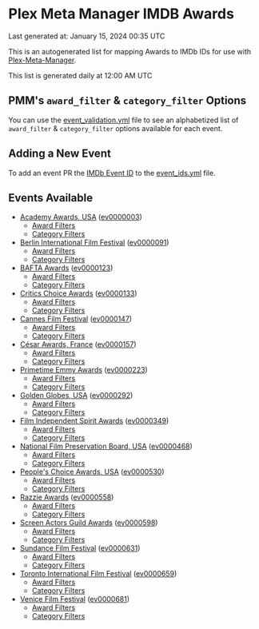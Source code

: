 # Plex Meta Manager IMDB Awards

Last generated at: January 15, 2024 00:35 UTC

This is an autogenerated list for mapping Awards to IMDb IDs for use with [Plex-Meta-Manager](https://github.com/meisnate12/Plex-Meta-Manager).

This list is generated daily at 12:00 AM UTC 

## PMM's `award_filter` & `category_filter` Options

You can use the [event_validation.yml](https://github.com/meisnate12/PMM-IMDb-Awards/blob/master/event_validation.yml) file to see an alphabetized list of `award_filter` & `category_filter` options available for each event.

## Adding a New Event

To add an event PR the [IMDb Event ID](https://www.imdb.com/event/all/) to the [event_ids.yml](https://github.com/meisnate12/PMM-IMDb-Awards/blob/master/event_ids.yml) file.

## Events Available

* [Academy Awards, USA](https://www.imdb.com/event/ev0000003) ([ev0000003](https://github.com/meisnate12/PMM-IMDb-Awards/blob/master/event_validation.yml#L1))
  * [Award Filters](https://github.com/meisnate12/PMM-IMDb-Awards/blob/master/event_validation.yml#L6)
  * [Category Filters](https://github.com/meisnate12/PMM-IMDb-Awards/blob/master/event_validation.yml#L14)
* [Berlin International Film Festival](https://www.imdb.com/event/ev0000091) ([ev0000091](https://github.com/meisnate12/PMM-IMDb-Awards/blob/master/event_validation.yml#L148))
  * [Award Filters](https://github.com/meisnate12/PMM-IMDb-Awards/blob/master/event_validation.yml#L152)
  * [Category Filters](https://github.com/meisnate12/PMM-IMDb-Awards/blob/master/event_validation.yml#L341)
* [BAFTA Awards](https://www.imdb.com/event/ev0000123) ([ev0000123](https://github.com/meisnate12/PMM-IMDb-Awards/blob/master/event_validation.yml#L609))
  * [Award Filters](https://github.com/meisnate12/PMM-IMDb-Awards/blob/master/event_validation.yml#L614)
  * [Category Filters](https://github.com/meisnate12/PMM-IMDb-Awards/blob/master/event_validation.yml#L646)
* [Critics Choice Awards](https://www.imdb.com/event/ev0000133) ([ev0000133](https://github.com/meisnate12/PMM-IMDb-Awards/blob/master/event_validation.yml#L1127))
  * [Award Filters](https://github.com/meisnate12/PMM-IMDb-Awards/blob/master/event_validation.yml#L1130)
  * [Category Filters](https://github.com/meisnate12/PMM-IMDb-Awards/blob/master/event_validation.yml#L1135)
* [Cannes Film Festival](https://www.imdb.com/event/ev0000147) ([ev0000147](https://github.com/meisnate12/PMM-IMDb-Awards/blob/master/event_validation.yml#L1236))
  * [Award Filters](https://github.com/meisnate12/PMM-IMDb-Awards/blob/master/event_validation.yml#L1241)
  * [Category Filters](https://github.com/meisnate12/PMM-IMDb-Awards/blob/master/event_validation.yml#L1403)
* [César Awards, France](https://www.imdb.com/event/ev0000157) ([ev0000157](https://github.com/meisnate12/PMM-IMDb-Awards/blob/master/event_validation.yml#L1627))
  * [Award Filters](https://github.com/meisnate12/PMM-IMDb-Awards/blob/master/event_validation.yml#L1630)
  * [Category Filters](https://github.com/meisnate12/PMM-IMDb-Awards/blob/master/event_validation.yml#L1635)
* [Primetime Emmy Awards](https://www.imdb.com/event/ev0000223) ([ev0000223](https://github.com/meisnate12/PMM-IMDb-Awards/blob/master/event_validation.yml#L1692))
  * [Award Filters](https://github.com/meisnate12/PMM-IMDb-Awards/blob/master/event_validation.yml#L1697)
  * [Category Filters](https://github.com/meisnate12/PMM-IMDb-Awards/blob/master/event_validation.yml#L1704)
* [Golden Globes, USA](https://www.imdb.com/event/ev0000292) ([ev0000292](https://github.com/meisnate12/PMM-IMDb-Awards/blob/master/event_validation.yml#L2905))
  * [Award Filters](https://github.com/meisnate12/PMM-IMDb-Awards/blob/master/event_validation.yml#L2910)
  * [Category Filters](https://github.com/meisnate12/PMM-IMDb-Awards/blob/master/event_validation.yml#L2918)
* [Film Independent Spirit Awards](https://www.imdb.com/event/ev0000349) ([ev0000349](https://github.com/meisnate12/PMM-IMDb-Awards/blob/master/event_validation.yml#L3084))
  * [Award Filters](https://github.com/meisnate12/PMM-IMDb-Awards/blob/master/event_validation.yml#L3087)
  * [Category Filters](https://github.com/meisnate12/PMM-IMDb-Awards/blob/master/event_validation.yml#L3096)
* [National Film Preservation Board, USA](https://www.imdb.com/event/ev0000468) ([ev0000468](https://github.com/meisnate12/PMM-IMDb-Awards/blob/master/event_validation.yml#L3136))
  * [Award Filters](https://github.com/meisnate12/PMM-IMDb-Awards/blob/master/event_validation.yml#L3139)
  * [Category Filters](https://github.com/meisnate12/PMM-IMDb-Awards/blob/master/event_validation.yml#L3141)
* [People's Choice Awards, USA](https://www.imdb.com/event/ev0000530) ([ev0000530](https://github.com/meisnate12/PMM-IMDb-Awards/blob/master/event_validation.yml#L3144))
  * [Award Filters](https://github.com/meisnate12/PMM-IMDb-Awards/blob/master/event_validation.yml#L3147)
  * [Category Filters](https://github.com/meisnate12/PMM-IMDb-Awards/blob/master/event_validation.yml#L3150)
* [Razzie Awards](https://www.imdb.com/event/ev0000558) ([ev0000558](https://github.com/meisnate12/PMM-IMDb-Awards/blob/master/event_validation.yml#L3373))
  * [Award Filters](https://github.com/meisnate12/PMM-IMDb-Awards/blob/master/event_validation.yml#L3376)
  * [Category Filters](https://github.com/meisnate12/PMM-IMDb-Awards/blob/master/event_validation.yml#L3381)
* [Screen Actors Guild Awards](https://www.imdb.com/event/ev0000598) ([ev0000598](https://github.com/meisnate12/PMM-IMDb-Awards/blob/master/event_validation.yml#L3421))
  * [Award Filters](https://github.com/meisnate12/PMM-IMDb-Awards/blob/master/event_validation.yml#L3424)
  * [Category Filters](https://github.com/meisnate12/PMM-IMDb-Awards/blob/master/event_validation.yml#L3426)
* [Sundance Film Festival](https://www.imdb.com/event/ev0000631) ([ev0000631](https://github.com/meisnate12/PMM-IMDb-Awards/blob/master/event_validation.yml#L3452))
  * [Award Filters](https://github.com/meisnate12/PMM-IMDb-Awards/blob/master/event_validation.yml#L3455)
  * [Category Filters](https://github.com/meisnate12/PMM-IMDb-Awards/blob/master/event_validation.yml#L3502)
* [Toronto International Film Festival](https://www.imdb.com/event/ev0000659) ([ev0000659](https://github.com/meisnate12/PMM-IMDb-Awards/blob/master/event_validation.yml#L3603))
  * [Award Filters](https://github.com/meisnate12/PMM-IMDb-Awards/blob/master/event_validation.yml#L3606)
  * [Category Filters](https://github.com/meisnate12/PMM-IMDb-Awards/blob/master/event_validation.yml#L3656)
* [Venice Film Festival](https://www.imdb.com/event/ev0000681) ([ev0000681](https://github.com/meisnate12/PMM-IMDb-Awards/blob/master/event_validation.yml#L3726))
  * [Award Filters](https://github.com/meisnate12/PMM-IMDb-Awards/blob/master/event_validation.yml#L3731)
  * [Category Filters](https://github.com/meisnate12/PMM-IMDb-Awards/blob/master/event_validation.yml#L4064)
